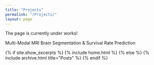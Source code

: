 ```yaml
---
title: "Projects"
permalink: "/Projects/"
layout: page
---
```


The page is currently under works!

Multi-Modal MRI Brain Segmentation & Survival Rate Prediction

{% if site.show_excerpts %}
  {% include home.html %}
{% else %}
  {% include archive.html title="Posts" %}
{% endif %}


